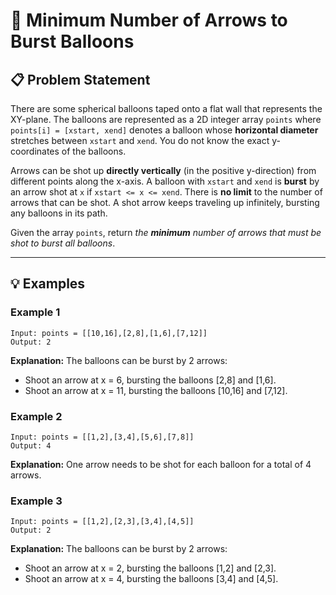 # 🎯 Minimum Number of Arrows to Burst Balloons

## 📋 Problem Statement

There are some spherical balloons taped onto a flat wall that represents the XY-plane. The balloons are represented as a 2D integer array `points` where `points[i] = [xstart, xend]` denotes a balloon whose **horizontal diameter** stretches between `xstart` and `xend`. You do not know the exact y-coordinates of the balloons.

Arrows can be shot up **directly vertically** (in the positive y-direction) from different points along the x-axis. A balloon with `xstart` and `xend` is **burst** by an arrow shot at `x` if `xstart <= x <= xend`. There is **no limit** to the number of arrows that can be shot. A shot arrow keeps traveling up infinitely, bursting any balloons in its path.

Given the array `points`, return _the **minimum** number of arrows that must be shot to burst all balloons_.

---

## 💡 Examples

### Example 1

```
Input: points = [[10,16],[2,8],[1,6],[7,12]]
Output: 2
```

**Explanation:** The balloons can be burst by 2 arrows:

- Shoot an arrow at x = 6, bursting the balloons [2,8] and [1,6].
- Shoot an arrow at x = 11, bursting the balloons [10,16] and [7,12].

### Example 2

```
Input: points = [[1,2],[3,4],[5,6],[7,8]]
Output: 4
```

**Explanation:** One arrow needs to be shot for each balloon for a total of 4 arrows.

### Example 3

```
Input: points = [[1,2],[2,3],[3,4],[4,5]]
Output: 2
```

**Explanation:** The balloons can be burst by 2 arrows:

- Shoot an arrow at x = 2, bursting the balloons [1,2] and [2,3].
- Shoot an arrow at x = 4, bursting the balloons [3,4] and [4,5].
